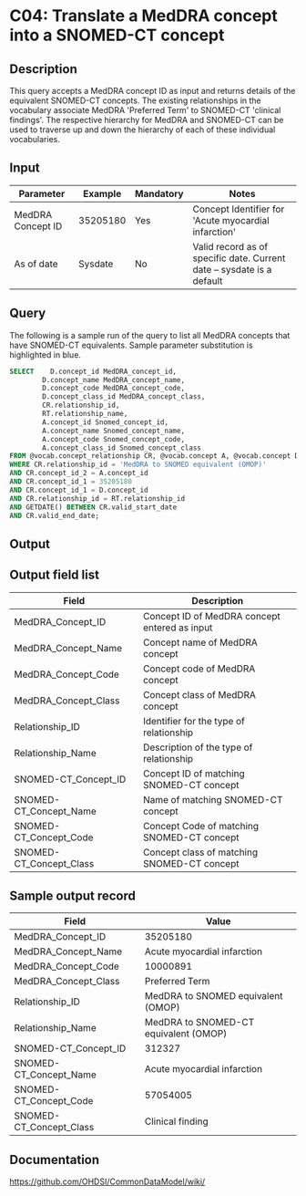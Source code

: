 <!---
Group:condition
Name:C04 Translate a MedDRA concept into a SNOMED-CT concept
Author:Patrick Ryan
CDM Version: 5.0
-->

# C04: Translate a MedDRA concept into a SNOMED-CT concept

## Description
This query accepts a MedDRA concept ID as input and returns details of the equivalent SNOMED-CT concepts.
The existing relationships in the vocabulary associate MedDRA 'Preferred Term' to SNOMED-CT 'clinical findings'. The respective hierarchy for MedDRA and SNOMED-CT can be used to traverse up and down the hierarchy of each of these individual vocabularies.

## Input

|  Parameter |  Example |  Mandatory |  Notes |
| --- | --- | --- | --- |
|  MedDRA Concept ID |  35205180 |  Yes | Concept Identifier for 'Acute myocardial infarction' |
|  As of date |  Sysdate |  No | Valid record as of specific date. Current date – sysdate is a default |

## Query
The following is a sample run of the query to list all MedDRA concepts that have SNOMED-CT equivalents. Sample parameter substitution is highlighted in  blue.

```sql
SELECT    D.concept_id MedDRA_concept_id,
        D.concept_name MedDRA_concept_name,
        D.concept_code MedDRA_concept_code,
        D.concept_class_id MedDRA_concept_class,
        CR.relationship_id,
        RT.relationship_name,
        A.concept_id Snomed_concept_id,
        A.concept_name Snomed_concept_name,
        A.concept_code Snomed_concept_code,
        A.concept_class_id Snomed_concept_class 
FROM @vocab.concept_relationship CR, @vocab.concept A, @vocab.concept D, @vocab.relationship RT 
WHERE CR.relationship_id = 'MedDRA to SNOMED equivalent (OMOP)'
AND CR.concept_id_2 = A.concept_id 
AND CR.concept_id_1 = 35205180
AND CR.concept_id_1 = D.concept_id 
AND CR.relationship_id = RT.relationship_id 
AND GETDATE() BETWEEN CR.valid_start_date 
AND CR.valid_end_date;
```

## Output

## Output field list

|  Field |  Description |
| --- | --- |
|  MedDRA_Concept_ID |  Concept ID of MedDRA concept entered as input |
|  MedDRA_Concept_Name |  Concept name of MedDRA concept |
|  MedDRA_Concept_Code |  Concept code of MedDRA concept |
|  MedDRA_Concept_Class |  Concept class of MedDRA concept |
|  Relationship_ID |  Identifier for the type of relationship |
|  Relationship_Name |  Description of the type of relationship |
|  SNOMED-CT_Concept_ID |  Concept ID of matching SNOMED-CT concept |
|  SNOMED-CT_Concept_Name |  Name of matching SNOMED-CT concept |
|  SNOMED-CT_Concept_Code |  Concept Code of matching SNOMED-CT concept |
|  SNOMED-CT_Concept_Class |  Concept class of matching SNOMED-CT concept |

## Sample output record

|  Field |  Value |
| --- | --- |
|  MedDRA_Concept_ID |  35205180 |
|  MedDRA_Concept_Name |  Acute myocardial infarction |
|  MedDRA_Concept_Code |  10000891 |
|  MedDRA_Concept_Class |  Preferred Term |
|  Relationship_ID |  MedDRA to SNOMED equivalent (OMOP) |
|  Relationship_Name |  MedDRA to SNOMED-CT equivalent (OMOP) |
|  SNOMED-CT_Concept_ID |  312327 |
|  SNOMED-CT_Concept_Name |  Acute myocardial infarction |
|  SNOMED-CT_Concept_Code |  57054005 |
|  SNOMED-CT_Concept_Class |  Clinical finding |


## Documentation
https://github.com/OHDSI/CommonDataModel/wiki/
